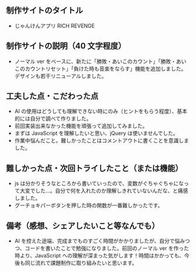 ## 制作サイトのタイトル

- じゃんけんアプリ RICH REVENGE

## 制作サイトの説明（40 文字程度）

- ノーマル ver をベースに、新たに「勝敗・あいこのカウント」「勝敗・あいこのカウントリセット」「負けた時も音楽をならす」機能を追加しました。デザインも若干リニューアルしました。

## 工夫した点・こだわった点

- AI の使用はどうしても理解できない時にのみ（ヒントをもらう程度）、基本的には自分で調べて作りました。
- 前回実装出来なかった機能を頑張って追加してみました。
- まずは JavaScript を理解したいと思い、jQuery は使いませんでした。
- 作業中悩んだこと。難しかったことはコメントアウトに書くことを意識しました。

## 難しかった点・次回トライしたこと（または機能）

- js は分かりそうなところから書いていったので、変数がぐちゃぐちゃになって大変でした…。自分で何を入れたのか理解しきれていないんだな、と痛感しました。
- グーチョキパーボタンを押した時の関数が一番難しかったです。

## 備考（感想、シェアしたいこと等なんでも）

- AI を控えた途端、完成までものすごく時間がかかりましたが、自分で悩みつつ、コードを書いたことで勉強になりました。前回のノーマル ver を作った時より、JavaScript への理解が深まった気がします！時間はかかっても、今後も同じ流れで課題制作に取り組みたいと思います。
